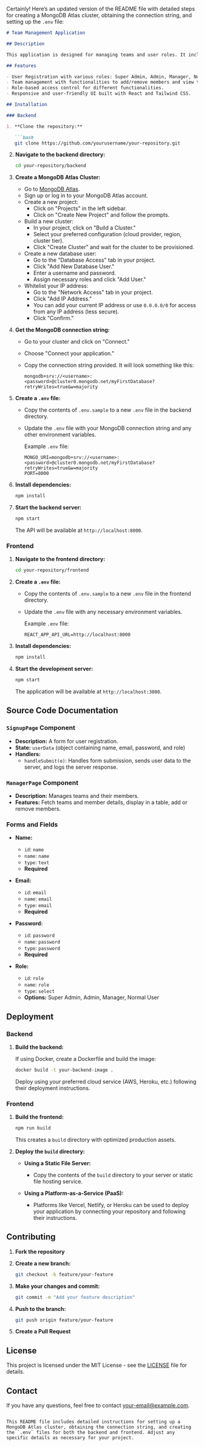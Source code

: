 
Certainly! Here’s an updated version of the README file with detailed steps for creating a MongoDB Atlas cluster, obtaining the connection string, and setting up the `.env` file:

```markdown
# Team Management Application

## Description

This application is designed for managing teams and user roles. It includes features for user registration, team management, and role-based functionalities. The application consists of a backend API and a frontend built with React.

## Features

- User Registration with various roles: Super Admin, Admin, Manager, Normal User.
- Team management with functionalities to add/remove members and view team details.
- Role-based access control for different functionalities.
- Responsive and user-friendly UI built with React and Tailwind CSS.

## Installation

### Backend

1. **Clone the repository:**

   ```bash
   git clone https://github.com/yourusername/your-repository.git
   ```

2. **Navigate to the backend directory:**

   ```bash
   cd your-repository/backend
   ```

3. **Create a MongoDB Atlas Cluster:**

   - Go to [MongoDB Atlas](https://www.mongodb.com/cloud/atlas).
   - Sign up or log in to your MongoDB Atlas account.
   - Create a new project:
     - Click on "Projects" in the left sidebar.
     - Click on "Create New Project" and follow the prompts.
   - Build a new cluster:
     - In your project, click on "Build a Cluster."
     - Select your preferred configuration (cloud provider, region, cluster tier).
     - Click "Create Cluster" and wait for the cluster to be provisioned.
   - Create a new database user:
     - Go to the "Database Access" tab in your project.
     - Click "Add New Database User."
     - Enter a username and password.
     - Assign necessary roles and click "Add User."
   - Whitelist your IP address:
     - Go to the "Network Access" tab in your project.
     - Click "Add IP Address."
     - You can add your current IP address or use `0.0.0.0/0` for access from any IP address (less secure).
     - Click "Confirm."

4. **Get the MongoDB connection string:**

   - Go to your cluster and click on "Connect."
   - Choose "Connect your application."
   - Copy the connection string provided. It will look something like this:

     ```
     mongodb+srv://<username>:<password>@cluster0.mongodb.net/myFirstDatabase?retryWrites=true&w=majority
     ```

5. **Create a `.env` file:**

   - Copy the contents of `.env.sample` to a new `.env` file in the backend directory.
   - Update the `.env` file with your MongoDB connection string and any other environment variables.

     Example `.env` file:

     ```env
     MONGO_URI=mongodb+srv://<username>:<password>@cluster0.mongodb.net/myFirstDatabase?retryWrites=true&w=majority
     PORT=8000
     ```

6. **Install dependencies:**

   ```bash
   npm install
   ```

7. **Start the backend server:**

   ```bash
   npm start
   ```

   The API will be available at `http://localhost:8000`.

### Frontend

1. **Navigate to the frontend directory:**

   ```bash
   cd your-repository/frontend
   ```

2. **Create a `.env` file:**

   - Copy the contents of `.env.sample` to a new `.env` file in the frontend directory.
   - Update the `.env` file with any necessary environment variables.

     Example `.env` file:

     ```env
     REACT_APP_API_URL=http://localhost:8000
     ```

3. **Install dependencies:**

   ```bash
   npm install
   ```

4. **Start the development server:**

   ```bash
   npm start
   ```

   The application will be available at `http://localhost:3000`.

## Source Code Documentation

### `SignupPage` Component

- **Description:** A form for user registration.
- **State:** `userData` (object containing name, email, password, and role)
- **Handlers:**
  - `handleSubmit(e)`: Handles form submission, sends user data to the server, and logs the server response.

### `ManagerPage` Component

- **Description:** Manages teams and their members.
- **Features:** Fetch teams and member details, display in a table, add or remove members.

### Forms and Fields

- **Name:**
  - `id`: `name`
  - `name`: `name`
  - `type`: `text`
  - **Required**

- **Email:**
  - `id`: `email`
  - `name`: `email`
  - `type`: `email`
  - **Required**

- **Password:**
  - `id`: `password`
  - `name`: `password`
  - `type`: `password`
  - **Required**

- **Role:**
  - `id`: `role`
  - `name`: `role`
  - `type`: `select`
  - **Options:** Super Admin, Admin, Manager, Normal User

## Deployment

### Backend

1. **Build the backend:**

   If using Docker, create a Dockerfile and build the image:

   ```bash
   docker build -t your-backend-image .
   ```

   Deploy using your preferred cloud service (AWS, Heroku, etc.) following their deployment instructions.

### Frontend

1. **Build the frontend:**

   ```bash
   npm run build
   ```

   This creates a `build` directory with optimized production assets.

2. **Deploy the `build` directory:**

   - **Using a Static File Server:**
     - Copy the contents of the `build` directory to your server or static file hosting service.

   - **Using a Platform-as-a-Service (PaaS):**
     - Platforms like Vercel, Netlify, or Heroku can be used to deploy your application by connecting your repository and following their instructions.

## Contributing

1. **Fork the repository**
2. **Create a new branch:**

   ```bash
   git checkout -b feature/your-feature
   ```

3. **Make your changes and commit:**

   ```bash
   git commit -m "Add your feature description"
   ```

4. **Push to the branch:**

   ```bash
   git push origin feature/your-feature
   ```

5. **Create a Pull Request**

## License

This project is licensed under the MIT License - see the [LICENSE](LICENSE) file for details.

## Contact

If you have any questions, feel free to contact [your-email@example.com](mailto:your-email@example.com).
```

This README file includes detailed instructions for setting up a MongoDB Atlas cluster, obtaining the connection string, and creating the `.env` files for both the backend and frontend. Adjust any specific details as necessary for your project.

